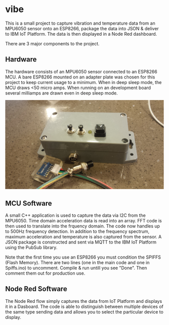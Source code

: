 # vibe

This is a small project to capture vibration and temperature data from an MPU6050 sensor onto an ESP8266, package the data into JSON & deliver to IBM IoT Platform.  The data is then displayed in a Node Red dashboard.

There are 3 major components to the project.

Hardware
--------
The hardware consists of an MPU6050 sensor connected to an ESP8266 MCU.  A bare ESP8266 mounted on an adapter plate was chosen for this project to keep current usage to a minimum.  When in deep sleep mode, the MCU draws <50 micro amps.  When running on an development board several milliamps are drawn even in deep sleep mode.

![SensorPicture](sensor.jpg)

MCU Software
------------
A small C++ application is used to capture the data via I2C from the MPU6050.  Time domain acceleration data is read into an array.  FFT code is then used to translate into the frquency domain.  The code now handles up to 500Hz frequency detection.  In addition to the frequency spectrum, maximum acceleration and temperature is also captured from the sensor.  A JSON package is constructed and sent via MQTT to the IBM IoT Platform using the PubSub library.

Note that the first time you use an ESP8266 you must condition the SPIFFS (Flash Memory).  There are two lines (one in the main code and one in Spiffs.ino) to uncomment.  Compile & run untill you see "Done".  Then comment them out for production use.

Node Red Software
-----------------
The Node Red flow simply captures the data from IoT Platform and displays it in a Dasboard.  The code is able to distinguish between multiple devices of the same type sending data and allows you to select the particular device to display.
